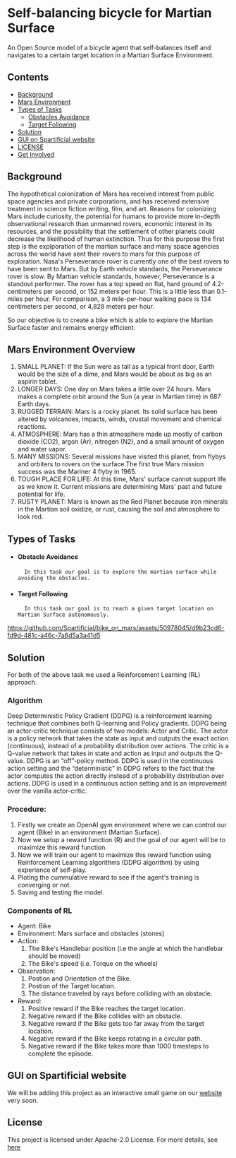 
# Self-balancing bicycle for Martian Surface
An Open Source model of a bicycle agent that self-balances itself and navigates to a certain target location in a Martian Surface Environment.  

## Contents
- [Background](#background)
- [Mars Environment](#mars-environment-overview)
- [Types of Tasks](#types-of-tasks)
  - [Obstacles Avoidance](#obstacle-avoidance)
  - [Target Following](#target-following)
- [Solution](#solution)
- [GUI on Spartificial website](#gui-on-spartificial-website)
- [LICENSE](#license)
- [Get Involved](#get-involved)

## Background

The hypothetical colonization of Mars has received interest from public space agencies and private corporations, and has received extensive treatment in science fiction writing, film, and art. Reasons for colonizing Mars include curiosity, the potential for humans to provide more in-depth observational research than unmanned rovers, economic interest in its resources, and the possibility that the settlement of other planets could decrease the likelihood of human extinction. Thus for this purpose the first step is the explporation of the martian surface and many space agencies across the world have sent their rovers to mars for this purpose of exploration. Nasa's Perseverance rover is currently one of the best rovers to have been sent to Mars. But by Earth vehicle standards, the Perseverance rover is slow. By Martian vehicle standards, however, Perseverance is a standout performer. The rover has a top speed on flat, hard ground of 4.2-centimeters per second, or 152 meters per hour. This is a little less than 0.1-miles per hour. For comparison, a 3 mile-per-hour walking pace is 134 centimeters per second, or 4,828 meters per hour.

So our objective is to create a bike which is able to explore the Martian Surface faster and remains energy efficient.

##  Mars Environment Overview

1. SMALL PLANET: If the Sun were as tall as a typical front door, Earth would be the size of a dime, and Mars would be about as big as an aspirin tablet.
2. LONGER DAYS: One day on Mars takes a little over 24 hours. Mars makes a complete orbit around the Sun (a year in Martian time) in 687 Earth days.
3. RUGGED TERRAIN: Mars is a rocky planet. Its solid surface has been altered by volcanoes, impacts, winds, crustal movement and chemical reactions.
4. ATMOSPHERE: Mars has a thin atmosphere made up mostly of carbon dioxide (CO2), argon (Ar), nitrogen (N2), and a small amount of oxygen and water vapor.
5. MANY MISSIONS: Several missions have visited this planet, from flybys and orbiters to rovers on the surface.The first true Mars mission success was the Mariner 4 flyby in 1965.
6. TOUGH PLACE FOR LIFE: At this time, Mars' surface cannot support life as we know it. Current missions are determining Mars' past and future potential for life.
7. RUSTY PLANET: Mars is known as the Red Planet because iron minerals in the Martian soil oxidize, or rust, causing the soil and atmosphere to look red.

## Types of Tasks
- #### Obstacle Avoidance
        In this task our goal is to explore the martian surface while avoiding the obstacles.
- #### Target Following
        In this task our goal is to reach a given target location on Martian Surface autonomously.
        

https://github.com/Spartificial/bike_on_mars/assets/50978045/d9b23cd6-fd9d-481c-a46c-7a6d5a3a41d5


## Solution
For both of the above task we used a Reinforcement Learning (RL) approach. 

### Algorithm
Deep Deterministic Policy Gradient (DDPG) is a reinforcement learning technique that combines both Q-learning and Policy gradients. DDPG being an actor-critic technique consists of two models: Actor and Critic. The actor is a policy network that takes the state as input and outputs the exact action (continuous), instead of a probability distribution over actions. The critic is a Q-value network that takes in state and action as input and outputs the Q-value. DDPG is an “off”-policy method. DDPG is used in the continuous action setting and the “deterministic” in DDPG refers to the fact that the actor computes the action directly instead of a probability distribution over actions.
DDPG is used in a continuous action setting and is an improvement over the vanilla actor-critic.

### Procedure:
1. Firstly we create an OpenAI gym environment where we can control our agent (Bike) in an environment (Martian Surface).
2. Now we setup a reward function (R) and the goal of our agent will be to maximize this reward function.
3. Now we will train our agent to maximize this reward function using Reinforcement Learning algorithms (DDPG algorithm) by using experience of self-play.
4. Ploting the cummulative reward to see if the agent's training is converging or not.
5. Saving and testing the model.

### Components of RL
- Agent: Bike
- Environment: Mars surface and obstacles (stones)
- Action: 
    1. The Bike's Handlebar position (i.e the angle at which the handlebar should be moved)
    2. The Bike's speed (i.e. Torque on the wheels)
- Observation: 
    1. Postion and Orientation of the Bike.
    2. Postion of the Target location.
    3. The distance traveled by rays before colliding with an obstacle.
- Reward:
    1. Positive reward if the Bike reaches the target location.
    2. Negative reward if the Bike collides with an obstacle.
    3. Negative reward if the Bike gets too far away from the target location.
    4. Negative reward if the Bike keeps rotating in a circular path.
    5. Negative reward if the Bike takes more than 1000 timesteps to complete the episode.


## GUI on Spartificial website
We will be adding this project as an interactive small game on our [website](https://spartificial.com) very soon.


## License
This project is licensed under Apache-2.0 License. For more details, see [here](/LICENSE)
